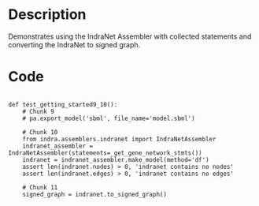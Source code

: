 # Description
Demonstrates using the IndraNet Assembler with collected statements and converting the IndraNet to signed graph.

# Code
```

def test_getting_started9_10():
    # Chunk 9
    # pa.export_model('sbml', file_name='model.sbml')

    # Chunk 10
    from indra.assemblers.indranet import IndraNetAssembler
    indranet_assembler = IndraNetAssembler(statements=_get_gene_network_stmts())
    indranet = indranet_assembler.make_model(method='df')
    assert len(indranet.nodes) > 0, 'indranet contains no nodes'
    assert len(indranet.edges) > 0, 'indranet contains no edges'

    # Chunk 11
    signed_graph = indranet.to_signed_graph()

```
